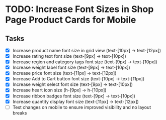 # TODO: Increase Font Sizes in Shop Page Product Cards for Mobile

## Tasks
- [x] Increase product name font size in grid view (text-[10px] → text-[12px])
- [x] Increase rating text font size (text-[9px] → text-[10px])
- [x] Increase region and category tags font size (text-[9px] → text-[10px])
- [x] Increase weight label font size (text-[9px] → text-[10px])
- [x] Increase price font size (text-[11px] → text-[12px])
- [x] Increase Add to Cart button font size (text-[10px] → text-[11px])
- [x] Increase weight select font size (text-[9px] → text-[10px])
- [x] Increase heart icon size (h-[9px] → h-[10px])
- [x] Increase ribbon badges font size (text-[9px] → text-[10px])
- [x] Increase quantity display font size (text-[11px] → text-[12px])
- [ ] Test changes on mobile to ensure improved visibility and no layout breaks
